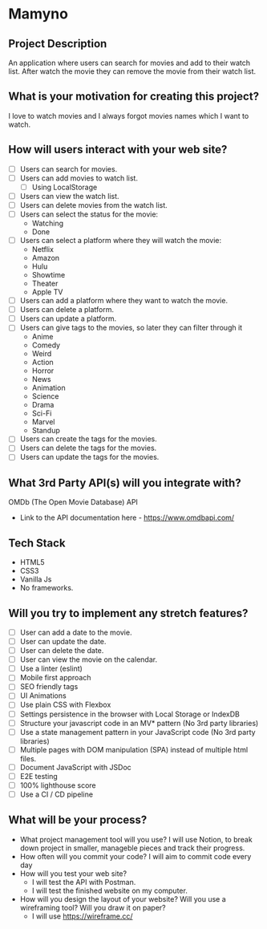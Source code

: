 # Mamyno

## Project Description
An application where users can search for movies and add to their watch list. After watch the movie they can remove the movie from their watch list.

## What is your motivation for creating this project?
I love to watch movies and I always forgot movies names which I want to watch.

## How will users interact with your web site?
* [ ] Users can search for movies.
* [ ] Users can add movies to watch list.
  * [ ] Using LocalStorage
* [ ] Users can view the watch list.
* [ ] Users can delete movies from the watch list.
* [ ] Users can select the status for the movie:
  * Watching
  * Done
* [ ] Users can select a platform where they will watch the movie:
  * Netflix
  * Amazon
  * Hulu
  * Showtime
  * Theater
  * Apple TV
* [ ] Users can add a platform where they want to watch the movie.
* [ ] Users can delete a platform.
* [ ] Users can update a platform.
* [ ] Users can give tags to the movies, so later they can filter through it
  * Anime
  * Comedy
  * Weird
  * Action
  * Horror
  * News
  * Animation
  * Science
  * Drama
  * Sci-Fi
  * Marvel
  * Standup
* [ ] Users can create the tags for the movies.
* [ ] Users can delete the tags for the movies.
* [ ] Users can update the tags for the movies.

## What 3rd Party API(s) will you integrate with?
OMDb (The Open Movie Database) API
* Link to the API documentation here - https://www.omdbapi.com/

## Tech Stack
* HTML5
* CSS3
* Vanilla Js
* No frameworks.

## Will you try to implement any stretch features?
* [ ] User can add a date to the movie.
* [ ] User can update the date.
* [ ] User can delete the date.
* [ ] User can view the movie on the calendar.
* [ ] Use a linter (eslint)
* [ ] Mobile first approach
* [ ] SEO friendly tags
* [ ] UI Animations
* [ ] Use plain CSS with Flexbox
* [ ] Settings persistence in the browser with Local Storage or IndexDB
* [ ] Structure your javascript code in an MV* pattern (No 3rd party libraries)
* [ ] Use a state management pattern in your JavaScript code (No 3rd party libraries)
* [ ] Multiple pages with DOM manipulation (SPA) instead of multiple html files.
* [ ] Document JavaScript with JSDoc
* [ ] E2E testing
* [ ] 100% lighthouse score
* [ ] Use a CI / CD pipeline

## What will be your process?
  * What project management tool will you use?
I will use Notion, to break down project in smaller, manageble pieces and track their progress. 
  * How often will you commit your code?
I will aim to commit code every day
* How will you test your web site?
   * I will test the API with Postman.
   * I will test the finished website on my computer.
* How will you design the layout of your website? Will you use a wireframing tool? Will you draw it on paper?
  * I will use https://wireframe.cc/
